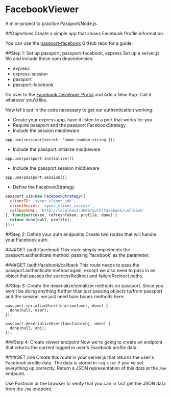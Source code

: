 FacebookViewer
==============

A mini-project to practice Passport/Node.js

##Objectives
Create a simple app that shows Facebook Profile information.

You can use the [passport-facebook](https://github.com/jaredhanson/passport-facebook) GitHub repo for a guide.

##Step 1: Set up passport, passport-facebook, express
Set up a server.js file and include these npm dependencies:
* express
* express-session
* passport
* passport-facebook

Go over to the [Facebook Developer Portal](https://developers.facebook.com/) and Add a New App. Call it whatever you'd like.

Now let's put in the code necessary to get our authentication working:
* Create your express app, have it listen to a port that works for you
* Require passport and the passport FacebookStrategy
* Include the session middleware

`app.use(session({secret: 'some-random-string'}))`

* Include the passport.initialize middleware

`app.use(passport.initialize())`

* Include the passport.session middleware 

`app.use(passport.session())`

* Define the FacebookStrategy

```javascript
passport.use(new FacebookStrategy({
  clientID: '<your_client_id>',
  clientSecret: '<your_client_secret>',
  callbackURL: 'http://localhost:3000/auth/facebook/callback'
}, function(token, refreshToken, profile, done) {
  return done(null, profile);
}));
```

##Step 2: Define your auth endpoints
Create two routes that will handle your Facebook auth.

####GET /auth/facebook
This route simply implements the passport.authenticate method, passing 'facebook' as the parameter.

####GET /auth/facebook/callback
This route needs to pass the passport.authenticate method again, except we also need to pass in an object that passes the successRedirect and failureRedirect paths.

##Step 3: Create the deserialize/serializer methods on passport.
Since you won't be doing anything further than just passing objects to/from passport and the session, we just need bare bones methods here:

```
passport.serializeUser(function(user, done) {
  done(null, user);
});
 
passport.deserializeUser(function(obj, done) {
  done(null, obj);
});
```

###Step 4: Create viewer endpoint
Now we're going to create an endpoint that returns the current logged in user's Facebook profile data.

####GET /me
Create this route in your server.js that returns the user's Facebook profile data. The data is stored in `req.user` if you've set everything up correctly. Return a JSON representation of this data at the `/me` endpoint.

Use Postman or the browser to verify that you can in fact get the JSON data from the `/me` endpoint.

